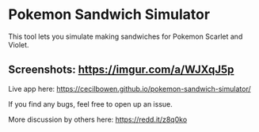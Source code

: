# Pokemon Sandwich Simulator

This tool lets you simulate making sandwiches for Pokemon Scarlet and Violet.

## Screenshots: https://imgur.com/a/WJXqJ5p

Live app here: https://cecilbowen.github.io/pokemon-sandwich-simulator/

If you find any bugs, feel free to open up an issue.

More discussion by others here: https://redd.it/z8q0ko
